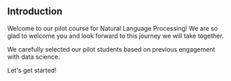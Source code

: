 ## Introduction

Welcome to our pilot course for Natural Language Processing! We are so glad to welcome you and look forward to this journey we will take together.

We carefully selected our pilot students based on previous engagement with data science.

Let's get started!

